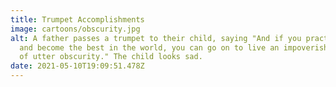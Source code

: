 ```yaml
---
title: Trumpet Accomplishments
image: cartoons/obscurity.jpg
alt: A father passes a trumpet to their child, saying "And if you practice daily
  and become the best in the world, you can go on to live an impoverished life
  of utter obscurity." The child looks sad.
date: 2021-05-10T19:09:51.478Z
---
```

